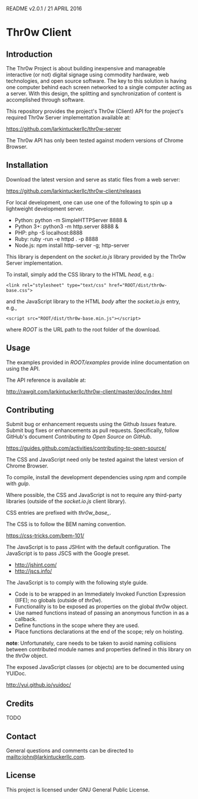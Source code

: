 README v2.0.1 / 21 APRIL 2016

# Thr0w Client

## Introduction

The Thr0w Project is about building inexpensive and manageable interactive (or
not) digital signage using commodity hardware, web technologies, and open source
software. The key to this solution is having one computer behind each screen
networked to a single computer acting as a server. With this design, the
splitting and synchronization of content is accomplished through software.

This repository provides the project's Thr0w (Client) API for the project's
required Thr0w Server implementation available at:

<https://github.com/larkintuckerllc/thr0w-server>

The Thr0w API has only been tested against modern versions of
Chrome Browser.

## Installation

Download the latest version and serve as static files from a web server:

<https://github.com/larkintuckerllc/thr0w-client/releases>

For local development, one can use one of the following to spin up a
lightweight development server.

* Python: python -m SimpleHTTPServer 8888 &
* Python 3+: python3 -m http.server 8888 &
* PHP: php -S localhost:8888
* Ruby: ruby -run -e httpd . -p 8888
* Node.js: npm install http-server -g; http-server

This library is dependent on the *socket.io.js*
library provided by the Thr0w Server implementation.

To install, simply add the CSS library to the HTML *head*,
e.g.:

```
<link rel="stylesheet" type="text/css" href="ROOT/dist/thr0w-base.css">
```

and the JavaScript library to the HTML *body*
after the *socket.io.js* entry, e.g.,

```
<script src="ROOT/dist/thr0w-base.min.js"></script>
```

where *ROOT* is the URL path to the root folder of the download.

## Usage

The examples provided in *ROOT/examples* provide inline documentation
on using the API.

The API reference is available at:

<http://rawgit.com/larkintuckerllc/thr0w-client/master/doc/index.html>

## Contributing

Submit bug or enhancement requests using the Github *Issues* feature. Submit
bug fixes or enhancements as pull requests. Specifically, follow GitHub's
document *Contributing to Open Source on GitHub*.

<https://guides.github.com/activities/contributing-to-open-source/>

The CSS and JavaScript need only be tested against the latest version of
Chrome Browser.

To compile, install the development dependencies using *npm* and compile with
*gulp*.

Where possible, the CSS and JavaScript is not to require any third-party
libraries (outside of the *socket.io.js* client library).

CSS entries are prefixed with *thr0w_base_*.

The CSS is to follow the BEM naming convention.

<https://css-tricks.com/bem-101/>

The JavaScript is to pass JSHint with the default configuration. The JavaScript
is to pass JSCS with the Google preset.

* <http://jshint.com/>
* <http://jscs.info/>

The JavaScript is to comply with the following style guide.

* Code is to be wrapped in an Immediately Invoked Function Expression
(IIFE); no globals (outside of *thr0w*).
* Functionality is to be exposed as properties on the global *thr0w* object.
* Use named functions instead of passing an anonymous function in as a callback.
* Define functions in the scope where they are used.
* Place functions declarations at the end of the scope; rely on hoisting.

**note**: Unfortunately, care needs to be taken to avoid naming collisions
between contributed module names and properties defined in
this library on the *thr0w* object.

The exposed JavaScript classes (or objects) are to be documented using YUIDoc.

<http://yui.github.io/yuidoc/>

## Credits

TODO

## Contact

General questions and comments can be directed to <mailto:john@larkintuckerllc.com>.

## License

This project is licensed under GNU General Public License.
